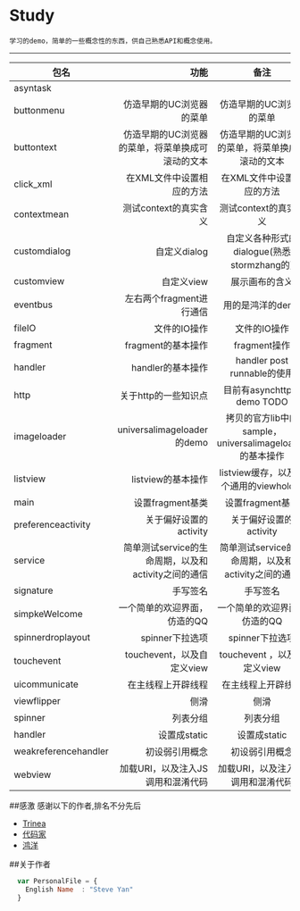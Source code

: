 # Study
    
    学习的demo，简单的一些概念性的东西，供自己熟悉API和概念使用。
    
---
| 包名        | 功能   |  备注  |
| --------    | -----: | :----: |
| asyntask  |   |    |
| buttonmenu  | 仿造早期的UC浏览器的菜单    |  仿造早期的UC浏览器的菜单   |
| buttontext  | 仿造早期的UC浏览器的菜单，将菜单换成可滚动的文本    |  仿造早期的UC浏览器的菜单，将菜单换成可滚动的文本  |
| click_xml   |  在XML文件中设置相应的方法 |   在XML文件中设置相应的方法  |
| contextmean   |  测试context的真实含义 |   测试context的真实含义  |
| customdialog   |  自定义dialog |   自定义各种形式的dialogue(熟悉stormzhang的)   |
| customview   |  自定义view |   展示画布的含义   |
| eventbus   |   左右两个fragment进行通信 |   用的是鸿洋的demo      |
| fileIO   |  文件的IO操作 |   文件的IO操作   |
| fragment   |  fragment的基本操作 |   fragment操作   |
| handler   |  handler的基本操作 |   handler post runnable的使用   |
| http   |  关于http的一些知识点 |   目前有asynchttp的demo TODO    |
| imageloader   |  universalimageloader 的demo |   拷贝的官方lib中的sample，universalimageloader的基本操作     |
| listview   |  listview的基本操作 |   listview缓存，以及一个通用的viewholder   |
| main   |  设置fragment基类 |   设置fragment基类   |
| preferenceactivity   |  关于偏好设置的activity |   关于偏好设置的activity   |
| service   |  简单测试service的生命周期，以及和activity之间的通信 |   简单测试service的生命周期，以及和activity之间的通信   |
| signature   |  手写签名 |   手写签名   |
| simpkeWelcome   |  一个简单的欢迎界面，仿造的QQ |   一个简单的欢迎界面，仿造的QQ   |
| spinnerdroplayout   |  spinner下拉选项 |   spinner下拉选项   |
| touchevent   |  touchevent，以及自定义view |   touchevent ，以及自定义view  |
| uicommunicate   |  在主线程上开辟线程 |   在主线程上开辟线程   |
| viewflipper   |  侧滑 |   侧滑   |
| spinner   |  列表分组 |   列表分组   |
| handler   |  设置成static |   设置成static   |
| weakreferencehandler   |  初设弱引用概念 |   初设弱引用概念   |
| webview   |  加载URI，以及注入JS调用和混淆代码 |   加载URI，以及注入JS调用和混淆代码   |


##感激
感谢以下的作者,排名不分先后

* [Trinea](https://github.com/Trinea) 
* [代码家](https://github.com/daimajia)
* [鸿洋](http://blog.csdn.net/lmj623565791)

##关于作者

```javascript
  var PersonalFile = {
    English Name  : "Steve Yan"
  }
```

